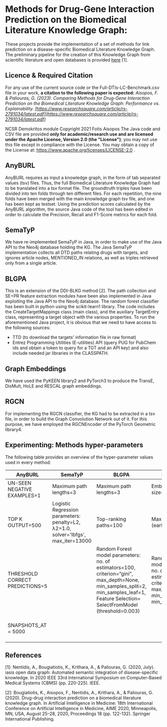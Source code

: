 # Methods for Drug-Gene Interaction Prediction on the Biomedical Literature Knowledge Graph:

These projects provide the implementation of a set of methods for link prediction on a disease-specific Biomedical Literature Knowledge Graph. The preliminary pipeline for the creation of this Knowledge Graph from scientific literature and open databases is provided [here](https://github.com/tasosnent/iASiS_WP4_java_modules) [1].

## Licence & Required Citation
For any use of the current source code or the Full-DTIs-LC-Benchmark.csv file in your work, **a citation to the following paper is expected:**
*Aisopos, F. & Paliouras, G. (2023). Comparing Methods for Drug-Gene Interaction Prediction on the Biomedical Literature Knowledge Graph: Performance vs. Explainability. [https://www.researchsquare.com/article/rs-2791034/latest.pdf](https://www.researchsquare.com/article/rs-2791034/latest.pdf)*

NCSR Demokritos module Copyright 2021 Fotis Aisopos
The Java code and CSV file are provided **only for academic/research use and are licensed under the Apache License, Version 2.0 (the "License")**; you may not use this file except in compliance with the License. You may obtain a copy of the License at: https://www.apache.org/licenses/LICENSE-2.0 .


## AnyBURL
AnyBURL requires as input a knowledge graph, in the form of tab separated values (tsv) files. Thus, the full Biomedical Literature Knowledge Graph had to be translated into a tsv format file. The groundtruth triples have been divided into ten folds through ten different files. For each repetition, the nine folds have been merged with the main knowledge graph tsv file, and one has been kept as testset. Using the prediction scores calculated by the AnyBURL algorithm, the source Java code of the tool has been edited in order to calculate the Precision, Recall and F1-Score metrics for each fold.

## SemaTyP 
We have re-implemented SemaTyP in Java, in order to make use of the Java API to the Neo4j database holding the KG. The Java SemaTyP implementation collects all DTD paths relating drugs with targets, and ignores article nodes, MENTIONED_IN relations, as well as triples retrieved only from a single article.

## BLGPA
This is an extension of the DDI-BLKG method [2]. The path collection and SE+PR feature extraction modules have been also implemented in Java exploiting the Java API to the Neo4j database. The random forest classifier has been built in python using the scikit-learn1 library. 
The code includes the CreateTargetMappings class (main class), and the auxiliary TargetEntry class, representing a target object with the various properties.
To run the aforementioned Java project, it is obvious that we need to have access to the following sources:
- TTD (to download the targets' information file in raw format)
- Entrez Programming Utilities (E-utilities) API (query PUG for PubChem ids and obtain a token to query for a TGT and an API key)
and also include needed jar libraries in the CLASSPATH.

## Graph Embeddings
We have used the PyKEEN library2 and PyTorch3 to produce the TransE, DisMult, HoLE and RESCAL graph embeddings.

## RGCN
For implementing the RGCN classifier, the KG had to be extracted in a tsv file, in order to build the Graph Convolution Network out of it. For this purpose, we have employed the RGCNEncoder of the PyTorch Geometric library4.

## Experimenting: Methods hyper-parameters

The following table provides an overview of the hyper-parameter values used in every method:

| AnyBURL                              | SemaTyP                                              | BLGPA | Embeddings |  RGCN |
| ------------------------------------ | ---------------------------------------------------- | ----- | ---------- | ----- |
| UN-SEEN NEGATIVE EXAMPLES=1          | Maximum path lengths=3                             |  Maximum path lengths=3     | Εmbedding size=100  | Encoder hidden layers=100 |
| TOP K OUTPUT=500                     | Logistic Regression parameters: penalty=L2, λ2=1.0, solver='lbfgs', max_iter=13000             |  Top-ranking paths=100     |  Max epoxhs=100 (early stop option)  | Decoder=DistMult |
| THRESHOLD CORRECT PREDICTIONS=5      |    |   Random Forest model parameters: no. of estimators=100, criterion=”gini”, max_depth=None, min_samples_split=2, min_samples_leaf=1, Feature Selection= SelectFromModel (threshold=0.003)    |  Random Forest model parameters: no. of estimators=100, criterion=”gini”, max_depth=None, min_samples_split=2, min_samples_leaf=1  | Optimizer = Adam optimization (learning_rate=0.01) |
| SNAPSHOTS_AT = 5000                  |  |  |  | Max epochs=15 / 50  (applied for 1:10 / 1:54 ratios respectively) |

   
       
## References
[1]:  Nentidis, A., Bougiatiotis, K., Krithara, A., & Paliouras, G. (2020, July). iasis open data graph: Automated semantic integration of disease-specific knowledge. In 2020 IEEE 33rd International Symposium on Computer-Based Medical Systems (CBMS) (pp. 220-225). IEEE.

[2]: Bougiatiotis, K., Aisopos, F., Nentidis, A., Krithara, A., & Paliouras, G. (2020). Drug-drug interaction prediction on a biomedical literature knowledge graph. In Artificial Intelligence in Medicine: 18th International Conference on Artificial Intelligence in Medicine, AIME 2020, Minneapolis, MN, USA, August 25–28, 2020, Proceedings 18 (pp. 122-132). Springer International Publishing.
